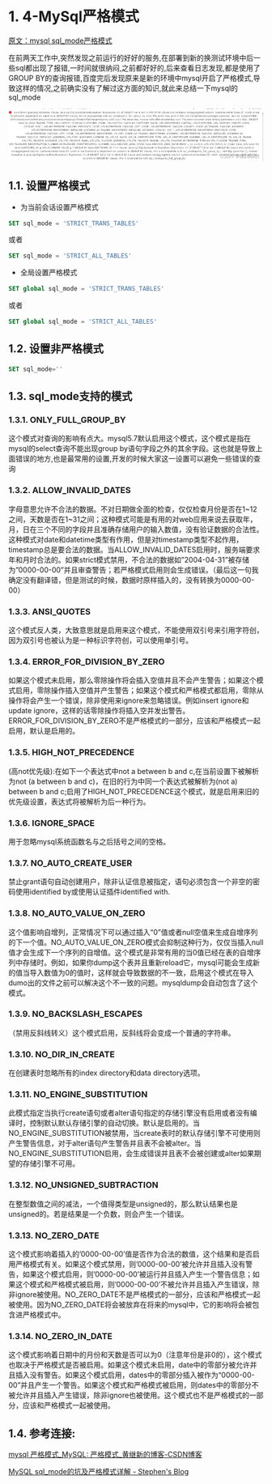 # 1. 4-MySql严格模式

[原文：mysql sql_mode严格模式](https://blog.csdn.net/winerpro/article/details/123466731)

在前两天工作中,突然发现之前运行的好好的服务,在部署到新的换测试环境中后一些sql都出现了报错,一时间就很纳闷,之前都好好的,后来查看日志发现,都是使用了GROUP BY的查询报错,百度完后发现原来是新的环境中mysql开启了严格模式,导致这样的情况,之前确实没有了解过这方面的知识,就此来总结一下mysql的sql_mode

![](pics/20220525220312823_1863713305.png)


## 1.1. 设置严格模式

* 为当前会话设置严格模式

```sql
SET sql_mode = 'STRICT_TRANS_TABLES'
```

 或者

```sql
SET sql_mode = 'STRICT_ALL_TABLES'
```

* 全局设置严格模式

```sql
SET global sql_mode = 'STRICT_TRANS_TABLES' 
```

或者

```sql
SET global sql_mode = 'STRICT_ALL_TABLES'
```

## 1.2. 设置非严格模式

```sql
SET sql_mode=''
```

## 1.3. sql_mode支持的模式

### 1.3.1. ONLY_FULL_GROUP_BY

这个模式对查询的影响有点大。mysql5.7默认启用这个模式，这个模式是指在mysql的select查询不能出现group by语句字段之外的其余字段。这也就是导致上面错误的地方,也是最常用的设置,开发的时候大家这一设置可以避免一些错误的查询

### 1.3.2. ALLOW_INVALID_DATES

字母意思允许不合法的数据。不对日期做全面的检查，仅仅检查月份是否在1~12之间，天数是否在1~31之间；这种模式可能是有用的对web应用来说去获取年，月，日在三个不同的字段并且准确存储用户的输入数值，没有验证数据的合法性。这种模式对date和datetime类型有作用，但是对timestamp类型不起作用，timestamp总是要合法的数据。当ALLOW_INVALID_DATES启用时，服务端要求年和月时合法的。如果strict模式禁用，不合法的数据如”2004-04-31”被存储为”0000-00-00”并且审查警告；若严格模式启用则会生成错误。（最后这一句我确定没有翻译错，但是测试的时候，数据时原样插入的，没有转换为0000-00-00）

### 1.3.3. ANSI_QUOTES 

这个模式反人类，大致意思就是启用来这个模式，不能使用双引号来引用字符创，因为双引号也被认为是一种标识字符创，可以使用单引号。

### 1.3.4. ERROR_FOR_DIVISION_BY_ZERO 

如果这个模式未启用，那么零除操作将会插入空值并且不会产生警告；如果这个模式启用，零除操作插入空值并产生警告；如果这个模式和严格模式都启用，零除从操作将会产生一个错误，除非使用来ignore来忽略错误。例如insert ignore和update ignore，这样的话零除操作将插入空并发出警告。ERROR_FOR_DIVISION_BY_ZERO不是严格模式的一部分，应该和严格模式一起启用，默认是启用的。

### 1.3.5. HIGH_NOT_PRECEDENCE

 (高not优先级):在如下一个表达式中not a between b and c,在当前设置下被解析为not (a between b and c)，在旧的行为中同一个表达式被解析为(not a) between b and c;启用了HIGH_NOT_PRECEDENCE这个模式，就是启用来旧的优先级设置，表达式将被解析为后一种行为。

### 1.3.6. IGNORE_SPACE 

用于忽略mysql系统函数名与之后括号之间的空格。

### 1.3.7. NO_AUTO_CREATE_USER 

禁止grant语句自动创建用户，除非认证信息被指定，语句必须包含一个非空的密码使用identified by或使用认证插件identified with.

### 1.3.8. NO_AUTO_VALUE_ON_ZERO 

这个值影响自增列，正常情况下可以通过插入“0”值或者null空值来生成自增序列的下一个值。NO_AUTO_VALUE_ON_ZERO模式会抑制这种行为，仅仅当插入null值才会生成下一个序列的自增值。这个模式是非常有用的当0值已经在表的自增序列中存储时。例如，如果你dump这个表并且重新reload它，mysql可能会生成新的值当导入数值为0的值时，这样就会导致数据的不一致，启用这个模式在导入dumo出的文件之前可以解决这个不一致的问题。mysqldump会自动包含了这个模式。

### 1.3.9. NO_BACKSLASH_ESCAPES 

（禁用反斜线转义）这个模式启用，反斜线将会变成一个普通的字符串。

### 1.3.10. NO_DIR_IN_CREATE 

在创建表时忽略所有的index directory和data directory选项。

### 1.3.11. NO_ENGINE_SUBSTITUTION

 此模式指定当执行create语句或者alter语句指定的存储引擎没有启用或者没有编译时，控制默认默认存储引擎的自动切换。默认是启用的。当NO_ENGINE_SUBSTITUTION被禁用，当create表时的默认存储引擎不可使用则产生警告信息，对于alter语句产生警告并且表不会被alter。当NO_ENGINE_SUBSTITUTION启用，会生成错误并且表不会被创建或alter如果期望的存储引擎不可用。

### 1.3.12. NO_UNSIGNED_SUBTRACTION 

在整型数值之间的减法，一个值得类型是unsigned的，那么默认结果也是unsigned的。若是结果是一个负数，则会产生一个错误。

### 1.3.13. NO_ZERO_DATE 

这个模式影响着插入的’0000-00-00’值是否作为合法的数值，这个结果和是否启用严格模式有关。如果这个模式禁用，则’0000-00-00’被允许并且插入没有警告，如果这个模式启用，则’0000-00-00’被运行并且插入产生一个警告信息；如果这个模式和严格模式被启用，则’0000-00-00’不被允许并且插入产生错误，除非ignore被使用。NO_ZERO_DATE不是严格模式的一部分，应该和严格模式一起被使用。因为NO_ZERO_DATE将会被放弃在将来的mysql中，它的影响将会被包含进严格模式中。

### 1.3.14. NO_ZERO_IN_DATE 

这个模式影响着日期中的月份和天数是否可以为0（注意年份是非0的），这个模式也取决于严格模式是否被启用。如果这个模式未启用，date中的零部分被允许并且插入没有警告。如果这个模式启用，dates中的零部分插入被作为“0000-00-00”并且产生一个警告。如果这个模式和严格模式被启用，则dates中的零部分不被允许并且插入产生错误，除非ignore也被使用。这个模式也不是严格模式的一部分，应该和严格模式一起被使用。

## 1.4. 参考连接:

[mysql 严格模式_MySQL: 严格模式_黄继新的博客-CSDN博客](https://blog.csdn.net/weixin_31255215/article/details/113119285)

[MySQL sql_mode的坑及严格模式详解 - Stephen's Blog](https://www.stephen520.cn/blog/10250)